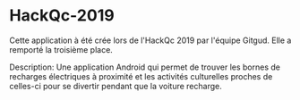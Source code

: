# HackQc-2019

Cette application à été crée lors de l'HackQc 2019 par l'équipe Gitgud.
Elle a remporté la troisième place.

Description:
Une application Android qui permet de trouver les bornes de recharges électriques à proximité et les activités culturelles proches de celles-ci pour se divertir pendant que la voiture recharge.
